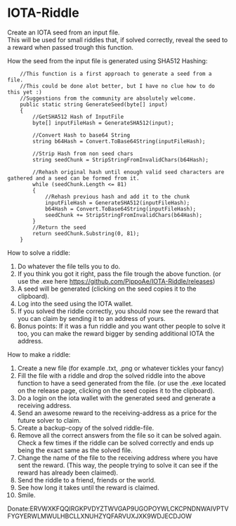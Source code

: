 # IOTA-Riddle     
Create an IOTA seed from an input file.       
This will be used for small riddles that, if solved correctly, reveal the seed to a reward when passed trough this function.     

How the seed from the input file is generated using SHA512 Hashing:        

        //This function is a first approach to generate a seed from a file.
        //This could be done alot better, but I have no clue how to do this yet :)
        //Suggestions from the community are absolutely welcome.
        public static string GenerateSeed(byte[] input)
        {
            //GetSHA512 Hash of InputFile
            byte[] inputFileHash = GenerateSHA512(input);

            //Convert Hash to base64 String
            string b64Hash = Convert.ToBase64String(inputFileHash);

            //Strip Hash from non seed chars
            string seedChunk = StripStringFromInvalidChars(b64Hash);

            //Rehash original hash until enough valid seed characters are gathered and a seed can be formed from it.
            while (seedChunk.Length <= 81)
            {
                //Rehash previous hash and add it to the chunk 
                inputFileHash = GenerateSHA512(inputFileHash);
                b64Hash = Convert.ToBase64String(inputFileHash);
                seedChunk += StripStringFromInvalidChars(b64Hash);
            }
            //Return the seed
            return seedChunk.Substring(0, 81);
        }


How to solve a riddle:
1. Do whatever the file tells you to do.    
2. If you think you got it right, pass the file trough the above function. (or use the .exe here https://github.com/PippoAe/IOTA-Riddle/releases)      
3. A seed will be generated (clicking on the seed copies it to the clipboard).      
4. Log into the seed using the IOTA wallet.    
5. If you solved the riddle correctly, you should now see the reward that you can claim by sending it to an address of yours.
6. Bonus points: If it was a fun riddle and you want other people to solve it too, you can make the reward bigger by sending additional IOTA the address.    


How to make a riddle:
1. Create a new file (for example .txt, .png or whatever tickles your fancy)    
2. Fill the file with a riddle and drop the solved riddle into the above function to have a seed generated from the file.
(or use the .exe located on the release page, clicking on the seed copies it to the clipboard).        
3. Do a login on the iota wallet with the generated seed and generate a receiving address.       
4. Send an awesome reward to the receiving-address as a price for the future solver to claim.
5. Create a backup-copy of the solved riddle-file.     
6. Remove all the correct answers from the file so it can be solved again.
        Check a few times if the riddle can be solved correctly and ends up being the exact same as the solved file.      
7. Change the name of the file to the receiving address where you have sent the reward.
(This way, the people trying to solve it can see if the reward has already been claimed).      
8. Send the riddle to a friend, friends or the world.     
9. See how long it takes until the reward is claimed.
10. Smile.




Donate:ERVWXKFQQIRGKPVDYZTWVGAP9UGOPOYWLCKCPNDNWAIVPTVFYGYERWLMWULHBCLLXNUHZYQFARVUXJXK9WDJECDJOW

